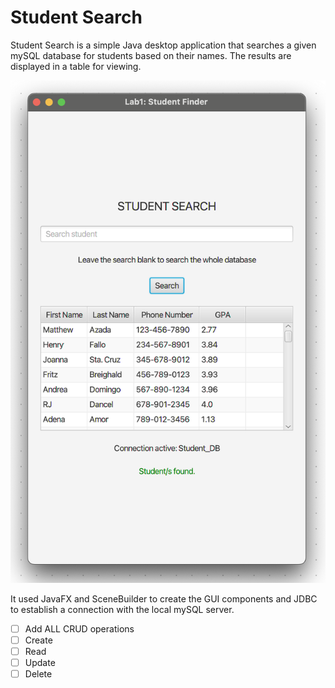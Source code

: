 # Student Search

Student Search is a simple Java desktop application that searches a given mySQL database
for students based on their names. The results are displayed in a table for viewing.

![Sample](./sample.png)

It used JavaFX and SceneBuilder to create the GUI components and JDBC to establish a
connection with the local mySQL server.


- [ ] Add ALL CRUD operations
- [ ] Create
- [ ] Read
- [ ] Update
- [ ] Delete
